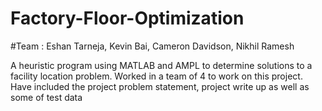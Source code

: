 # Factory-Floor-Optimization
#Team : Eshan Tarneja, Kevin Bai, Cameron Davidson, Nikhil Ramesh 

A heuristic program using MATLAB and AMPL to determine solutions to a facility location problem. 
Worked in a team of 4 to work on this project. Have included the project problem statement, project write up 
as well as some of test data  
